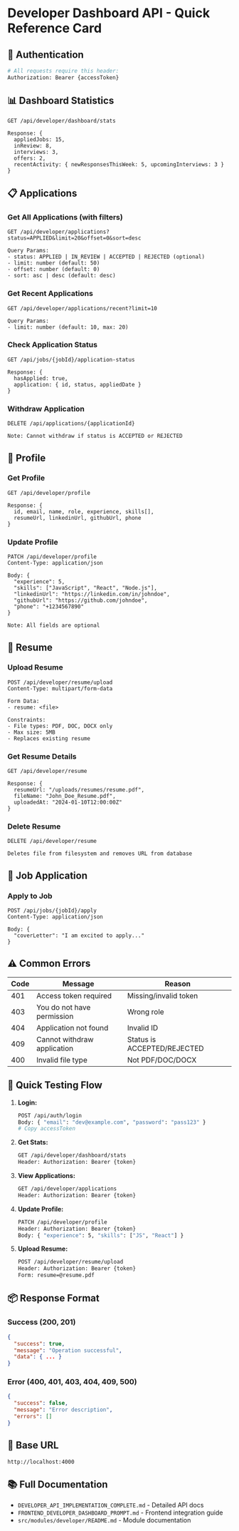 # Developer Dashboard API - Quick Reference Card

## 🔐 Authentication
```bash
# All requests require this header:
Authorization: Bearer {accessToken}
```

## 📊 Dashboard Statistics
```http
GET /api/developer/dashboard/stats

Response: {
  appliedJobs: 15,
  inReview: 8,
  interviews: 3,
  offers: 2,
  recentActivity: { newResponsesThisWeek: 5, upcomingInterviews: 3 }
}
```

## 📋 Applications

### Get All Applications (with filters)
```http
GET /api/developer/applications?status=APPLIED&limit=20&offset=0&sort=desc

Query Params:
- status: APPLIED | IN_REVIEW | ACCEPTED | REJECTED (optional)
- limit: number (default: 50)
- offset: number (default: 0)
- sort: asc | desc (default: desc)
```

### Get Recent Applications
```http
GET /api/developer/applications/recent?limit=10

Query Params:
- limit: number (default: 10, max: 20)
```

### Check Application Status
```http
GET /api/jobs/{jobId}/application-status

Response: {
  hasApplied: true,
  application: { id, status, appliedDate }
}
```

### Withdraw Application
```http
DELETE /api/applications/{applicationId}

Note: Cannot withdraw if status is ACCEPTED or REJECTED
```

## 👤 Profile

### Get Profile
```http
GET /api/developer/profile

Response: {
  id, email, name, role, experience, skills[], 
  resumeUrl, linkedinUrl, githubUrl, phone
}
```

### Update Profile
```http
PATCH /api/developer/profile
Content-Type: application/json

Body: {
  "experience": 5,
  "skills": ["JavaScript", "React", "Node.js"],
  "linkedinUrl": "https://linkedin.com/in/johndoe",
  "githubUrl": "https://github.com/johndoe",
  "phone": "+1234567890"
}

Note: All fields are optional
```

## 📄 Resume

### Upload Resume
```http
POST /api/developer/resume/upload
Content-Type: multipart/form-data

Form Data:
- resume: <file>

Constraints:
- File types: PDF, DOC, DOCX only
- Max size: 5MB
- Replaces existing resume
```

### Get Resume Details
```http
GET /api/developer/resume

Response: {
  resumeUrl: "/uploads/resumes/resume.pdf",
  fileName: "John_Doe_Resume.pdf",
  uploadedAt: "2024-01-10T12:00:00Z"
}
```

### Delete Resume
```http
DELETE /api/developer/resume

Deletes file from filesystem and removes URL from database
```

## 💼 Job Application

### Apply to Job
```http
POST /api/jobs/{jobId}/apply
Content-Type: application/json

Body: {
  "coverLetter": "I am excited to apply..."
}
```

## ⚠️ Common Errors

| Code | Message | Reason |
|------|---------|--------|
| 401 | Access token required | Missing/invalid token |
| 403 | You do not have permission | Wrong role |
| 404 | Application not found | Invalid ID |
| 409 | Cannot withdraw application | Status is ACCEPTED/REJECTED |
| 400 | Invalid file type | Not PDF/DOC/DOCX |

## 🎯 Quick Testing Flow

1. **Login:**
   ```bash
   POST /api/auth/login
   Body: { "email": "dev@example.com", "password": "pass123" }
   # Copy accessToken
   ```

2. **Get Stats:**
   ```bash
   GET /api/developer/dashboard/stats
   Header: Authorization: Bearer {token}
   ```

3. **View Applications:**
   ```bash
   GET /api/developer/applications
   Header: Authorization: Bearer {token}
   ```

4. **Update Profile:**
   ```bash
   PATCH /api/developer/profile
   Header: Authorization: Bearer {token}
   Body: { "experience": 5, "skills": ["JS", "React"] }
   ```

5. **Upload Resume:**
   ```bash
   POST /api/developer/resume/upload
   Header: Authorization: Bearer {token}
   Form: resume=@resume.pdf
   ```

## 📦 Response Format

### Success (200, 201)
```json
{
  "success": true,
  "message": "Operation successful",
  "data": { ... }
}
```

### Error (400, 401, 403, 404, 409, 500)
```json
{
  "success": false,
  "message": "Error description",
  "errors": []
}
```

## 🔗 Base URL
```
http://localhost:4000
```

## 📚 Full Documentation
- `DEVELOPER_API_IMPLEMENTATION_COMPLETE.md` - Detailed API docs
- `FRONTEND_DEVELOPER_DASHBOARD_PROMPT.md` - Frontend integration guide
- `src/modules/developer/README.md` - Module documentation
